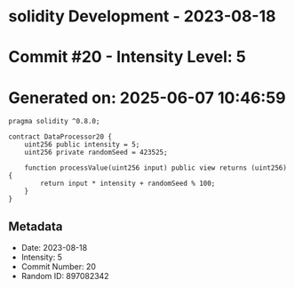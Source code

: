 ﻿# solidity Development - 2023-08-18
# Commit #20 - Intensity Level: 5
# Generated on: 2025-06-07 10:46:59
```solidity
pragma solidity ^0.8.0;

contract DataProcessor20 {
    uint256 public intensity = 5;
    uint256 private randomSeed = 423525;

    function processValue(uint256 input) public view returns (uint256) {
        return input * intensity + randomSeed % 100;
    }
}
```
## Metadata
- Date: 2023-08-18
- Intensity: 5
- Commit Number: 20
- Random ID: 897082342
